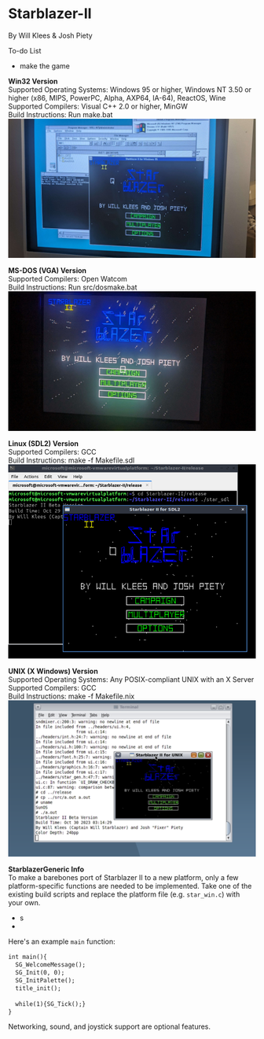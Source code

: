 # Starblazer-II
By Will Klees & Josh Piety

To-do List
- make the game

**Win32 Version**  
Supported Operating Systems: Windows 95 or higher, Windows NT 3.50 or higher (x86, MIPS, PowerPC, Alpha, AXP64, IA-64), ReactOS, Wine  
Supported Compilers: Visual C++ 2.0 or higher, MinGW  
Build Instructions: Run make.bat 
![image info](pics/win32.jpg) 

**MS-DOS (VGA) Version**  
Supported Compilers: Open Watcom  
Build Instructions: Run src/dosmake.bat
![image info](pics/dos.jpg)

**Linux (SDL2) Version**  
Supported Compilers: GCC  
Build Instructions: make -f Makefile.sdl
![image info](pics/sdl.png)  

**UNIX (X Windows) Version**  
Supported Operating Systems: Any POSIX-compliant UNIX with an X Server  
Supported Compilers: GCC  
Build Instructions: make -f Makefile.nix
![image info](pics/x.png)

**StarblazerGeneric Info**  
To make a barebones port of Starblazer II to a new platform, only a few platform-specific functions are needed to be implemented. Take one of the existing build scripts and replace the platform file (e.g. ``star_win.c``) with your own.
- s
- 

Here's an example ``main`` function:
```
int main(){
  SG_WelcomeMessage();
  SG_Init(0, 0);
  SG_InitPalette();
  title_init();

  while(1){SG_Tick();}
}
```

Networking, sound, and joystick support are optional features.
